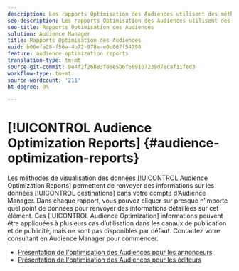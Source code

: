 ```yaml
---
description: Les rapports Optimisation des Audiences utilisent des méthodes de visualisation des données pour renvoyer des informations sur les destinations de votre compte d’Audience Manager. Dans chaque rapport, vous pouvez cliquer sur presque n’importe quel point de données pour renvoyer des informations détaillées sur cet élément. Ces informations d’optimisation des Audiences peuvent être appliquées à plusieurs cas d’utilisation dans les canaux de publication et de publicité, mais ne sont pas disponibles par défaut. Contactez votre consultant en Audience Manager pour commencer.
seo-description: Les rapports Optimisation des Audiences utilisent des méthodes de visualisation des données pour renvoyer des informations sur les destinations de votre compte d’Audience Manager. Dans chaque rapport, vous pouvez cliquer sur presque n’importe quel point de données pour renvoyer des informations détaillées sur cet élément. Ces informations d’optimisation des Audiences peuvent être appliquées à plusieurs cas d’utilisation dans les canaux de publication et de publicité, mais ne sont pas disponibles par défaut. Contactez votre consultant en Audience Manager pour commencer.
seo-title: Rapports Optimisation des Audiences
solution: Audience Manager
title: Rapports Optimisation des Audiences
uuid: b06efa28-f56a-4b72-978e-e0c067f54798
feature: audience optimization reports
translation-type: tm+mt
source-git-commit: 9e4f2f26b83fe6e5b6f669107239d7edaf11fed3
workflow-type: tm+mt
source-wordcount: '211'
ht-degree: 0%

---
```



# [!UICONTROL Audience Optimization Reports] {#audience-optimization-reports}

Les méthodes de visualisation des données [!UICONTROL Audience Optimization Reports] permettent de renvoyer des informations sur les données [!UICONTROL destinations] dans votre compte d’Audience Manager. Dans chaque rapport, vous pouvez cliquer sur presque n’importe quel point de données pour renvoyer des informations détaillées sur cet élément. Ces [!UICONTROL Audience Optimization] informations peuvent être appliquées à plusieurs cas d’utilisation dans les canaux de publication et de publicité, mais ne sont pas disponibles par défaut. Contactez votre consultant en Audience Manager pour commencer.

+ [Présentation de l&#39;optimisation des Audiences pour les annonceurs](aor-advertisers/aor-advertisers.md)
+ [Présentation de l&#39;optimisation des Audiences pour les éditeurs](aor-publishers/aor-publishers.md)